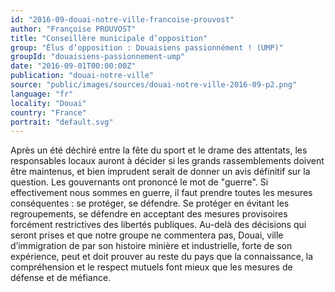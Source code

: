 ```yaml
---
id: "2016-09-douai-notre-ville-francoise-prouvost"
author: "Françoise PROUVOST"
title: "Conseillère municipale d’opposition"
group: "Élus d’opposition : Douaisiens passionnément ! (UMP)"
groupId: "douaisiens-passionnement-ump"
date: "2016-09-01T00:00:00Z"
publication: "douai-notre-ville"
source: "public/images/sources/douai-notre-ville-2016-09-p2.png"
language: "fr"
locality: "Douai"
country: "France"
portrait: "default.svg"
---
```


Après un été déchiré entre la fête du sport et le drame des attentats, les responsables locaux auront à décider si les grands rassemblements doivent être maintenus, et bien imprudent serait de donner un avis définitif sur la question. Les gouvernants ont prononcé le mot de "guerre". Si effectivement nous sommes en guerre, il faut prendre toutes les mesures conséquentes : se protéger, se défendre. Se protéger en évitant les regroupements, se défendre en acceptant des mesures provisoires forcément restrictives des libertés publiques. Au-delà des décisions qui seront prises et que notre groupe ne commentera pas, Douai, ville d’immigration de par son histoire minière et industrielle, forte de son expérience, peut et doit prouver au reste du pays que la connaissance, la compréhension et le respect mutuels font mieux que les mesures de défense et de méfiance.
